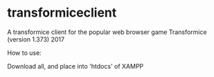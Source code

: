 # transformiceclient
A transformice client for the popular web browser game Transformice (version 1.373) 2017

How to use: 

Download all, and place into 'htdocs' of XAMPP

